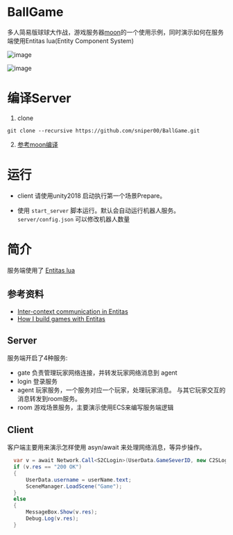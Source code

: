 # BallGame
多人简易版球球大作战，游戏服务器[moon](https://github.com/sniper00/moon)的一个使用示例，同时演示如何在服务端使用Entitas lua(Entity Component System)

![image](https://github.com/sniper00/BallGame/raw/master/image/start.png)

![image](https://github.com/sniper00/BallGame/raw/master/image/game.png)

# 编译Server

1. clone
```
git clone --recursive https://github.com/sniper00/BallGame.git
```

2. [参考moon编译](https://github.com/sniper00/moon#%E7%BC%96%E8%AF%91)

# 运行

- client 请使用unity2018 启动执行第一个场景Prepare。

- 使用 `start_server` 脚本运行。默认会自动运行机器人服务。`server/config.json` 可以修改机器人数量

# 简介
服务端使用了 [Entitas lua](https://github.com/sniper00/entitas-lua)

## 参考资料
- [Inter-context communication in Entitas](https://github.com/sschmid/Entitas-CSharp/wiki/Inter-context-communication-in-Entitas-0.39.0)
- [How I build games with Entitas](https://github.com/sschmid/Entitas-CSharp/wiki/How-I-build-games-with-Entitas-%28FNGGames%29)

## Server

服务端开启了4种服务:
- gate 负责管理玩家网络连接，并转发玩家网络消息到 agent
- login 登录服务
- agent 玩家服务，一个服务对应一个玩家，处理玩家消息。 与其它玩家交互的消息转发到room服务。
- room 游戏场景服务，主要演示使用ECS来编写服务端逻辑

## Client

客户端主要用来演示怎样使用 asyn/await 来处理网络消息，等异步操作。
```csharp
  var v = await Network.Call<S2CLogin>(UserData.GameSeverID, new C2SLogin { token = handshake });
  if (v.res == "200 OK")
  {
      UserData.username = userName.text;
      SceneManager.LoadScene("Game");
  }
  else
  {
      MessageBox.Show(v.res);
      Debug.Log(v.res);
  }
```


